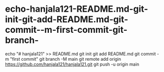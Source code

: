 # echo-hanjala121-README.md-git-init-git-add-README.md-git-commit--m-first-commit-git-branch-
echo "# hanjala121" >> README.md git init git add README.md git commit -m "first commit" git branch -M main git remote add origin https://github.com/hanjala121/hanjala121.git git push -u origin main
